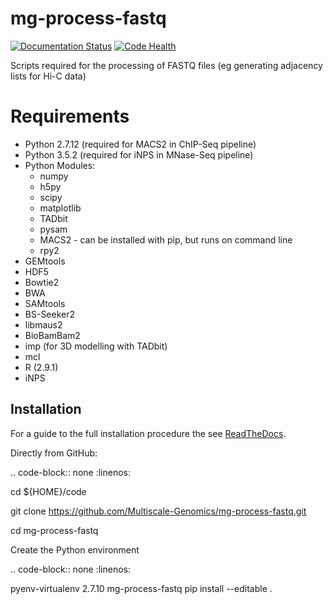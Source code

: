 # mg-process-fastq

[![Documentation Status](https://readthedocs.org/projects/mg-process-fastq/badge/?version=latest)](http://mg-process-fastq.readthedocs.org/en/latest/) [![Code Health](https://landscape.io/github/Multiscale-Genomics/mg-process-fastq/master/landscape.svg?style=flat)](https://landscape.io/github/Multiscale-Genomics/mg-process-fastq/master)

Scripts required for the processing of FASTQ files (eg generating adjacency lists for Hi-C data)

# Requirements
- Python 2.7.12 (required for MACS2 in ChIP-Seq pipeline)
- Python 3.5.2 (required for iNPS in MNase-Seq pipeline)
- Python Modules:
  - numpy
  - h5py
  - scipy
  - matplotlib
  - TADbit
  - pysam
  - MACS2 - can be installed with pip, but runs on command line
  - rpy2
- GEMtools
- HDF5
- Bowtie2
- BWA
- SAMtools
- BS-Seeker2
- libmaus2
- BioBamBam2
- imp (for 3D modelling with TADbit)
- mcl
- R (2.9.1)
- iNPS


Installation
------------

For a guide to the full installation procedure the see [ReadTheDocs](http://mg-process-fastq.readthedocs.io).

Directly from GitHub:

.. code-block:: none
   :linenos:

   cd ${HOME}/code

   git clone https://github.com/Multiscale-Genomics/mg-process-fastq.git

   cd mg-process-fastq

Create the Python environment

.. code-block:: none
   :linenos:

   pyenv-virtualenv 2.7.10 mg-process-fastq
   pip install --editable .



